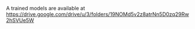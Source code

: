 A trained models are available at https://drive.google.com/drive/u/3/folders/19NOMd5v2z8atrNn5D0zq29Rw2hSVUe5W